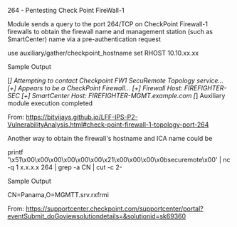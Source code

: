264 - Pentesting Check Point FireWall-1

Module sends a query to the port 264/TCP on CheckPoint Firewall-1 firewalls to obtain the firewall name and management station (such as SmartCenter) name via a pre-authentication request

use auxiliary/gather/checkpoint_hostname
set RHOST 10.10.xx.xx

Sample Output

[*] Attempting to contact Checkpoint FW1 SecuRemote Topology service...
[+] Appears to be a CheckPoint Firewall...
[+] Firewall Host: FIREFIGHTER-SEC
[+] SmartCenter Host: FIREFIGHTER-MGMT.example.com
[*] Auxiliary module execution completed

From: https://bitvijays.github.io/LFF-IPS-P2-VulnerabilityAnalysis.html#check-point-firewall-1-topology-port-264​

Another way to obtain the firewall's hostname and ICA name could be

printf '\x51\x00\x00\x00\x00\x00\x00\x21\x00\x00\x00\x0bsecuremote\x00' | nc -q 1 x.x.x.x 264 | grep -a CN | cut -c 2-

Sample Output

CN=Panama,O=MGMTT.srv.rxfrmi

From: https://supportcenter.checkpoint.com/supportcenter/portal?eventSubmit_doGoviewsolutiondetails=&solutionid=sk69360
